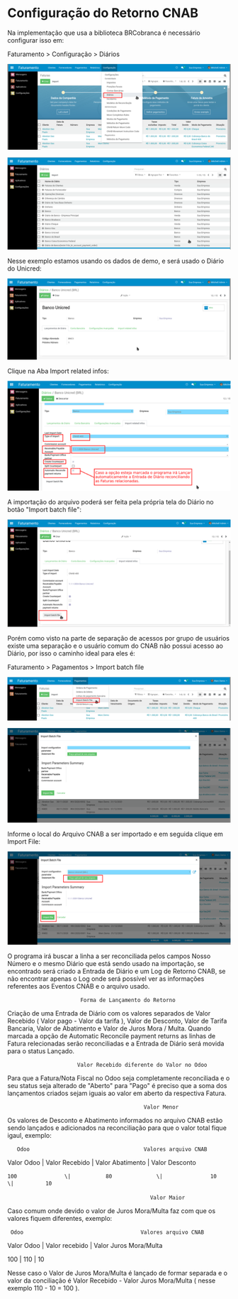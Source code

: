 # Configuração do Retorno CNAB

Na implementação que usa a biblioteca BRCobranca é necessário configurar isso em:

Faturamento &gt; Configuração &gt; Diários

![](../.gitbook/assets/image%20%28170%29.png)

![](../.gitbook/assets/image%20%28149%29.png)

Nesse exemplo estamos usando os dados de demo, e será usado o Diário do Unicred:

![](../.gitbook/assets/image%20%28109%29.png)

Clique na Aba Import related infos:

![](../.gitbook/assets/image%20%28156%29.png)

 A importação do arquivo poderá ser feita pela própria tela do Diário no botão "Import batch file":

![](../.gitbook/assets/image%20%28183%29.png)

Porém como visto na parte de separação de acessos por grupo de usuários existe uma separação e o usuário comum do CNAB não possui acesso ao Diário, por isso o caminho ideal para eles é:

Faturamento &gt; Pagamentos &gt; Import batch file

![](../.gitbook/assets/image%20%28185%29.png)

![](../.gitbook/assets/image%20%28124%29.png)

Informe o local do Arquivo CNAB a ser importado e em seguida clique em Import File:

![](../.gitbook/assets/image%20%28195%29.png)

O programa irá buscar a linha a ser reconciliada pelos campos Nosso Número e o  mesmo Diário que está sendo usado na importação, se encontrado será criado a Entrada de Diário e um Log de Retorno CNAB, se não encontrar apenas o Log onde será possível ver as informações referentes aos Eventos CNAB e o arquivo usado.

                           Forma de Lançamento do Retorno

Criação de uma Entrada de Diário com os valores separados de Valor Recebido \( Valor pago - Valor da tarifa \), Valor de Desconto, Valor de Tarifa Bancaria, Valor de Abatimento e Valor de Juros Mora / Multa. Quando marcada a opção de Automatic Reconcile payment returns as linhas de Fatura relecionadas serão reconciliadas e a Entrada de Diário será movida para o status Lançado.

                          Valor Recebido diferente do Valor no Odoo

Para que a Fatura/Nota Fiscal no Odoo seja completamente reconciliada e o seu status seja alterado de "Aberto" para "Pago" é preciso que a soma dos lançamentos  criados sejam iguais ao valor em aberto da respectiva Fatura.

                                               Valor Menor

Os valores de Desconto e Abatimento informados no arquivo CNAB estão sendo lançados e adicionados na reconciliação para que o valor total fique igaul, exemplo:

       Odoo                                    Valores arquivo CNAB

Valor Odoo      \|  Valor Recebido \|  Valor Abatimento   \| Valor Desconto

    100               \|           80              \|               10                \|          10

                                                 Valor Maior

Caso comum onde devido o valor de Juros Mora/Multa faz com que os valores fiquem diferentes, exemplo:

     Odoo                                     Valores arquivo CNAB

Valor Odoo          \|   Valor recebido   \|  Valor Juros Mora/Multa

   100                   \|             110            \|              10

Nesse caso o Valor de Juros Mora/Multa é lançado de formar separada e o valor da conciliação é Valor Recebido - Valor Juros Mora/Multa \( nesse exemplo 110 - 10 = 100 \).

